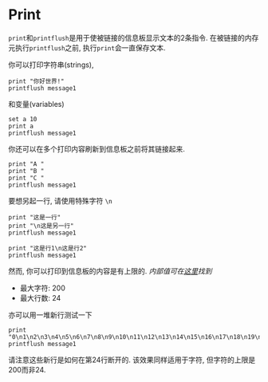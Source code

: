 # Print

`print`和`printflush`是用于使被链接的信息板显示文本的2条指令.
在被链接的内存元执行`printflush`之前, 执行`print`会一直保存文本.

你可以打印字符串(strings),
```
print "你好世界!"
printflush message1
```
和变量(variables)
```
set a 10
print a
printflush message1
```

你还可以在多个打印内容刷新到信息板之前将其链接起来.
```
print "A "
print "B "
print "C "
printflush message1
```

要想另起一行, 请使用特殊字符 `\n`
```
print "这是一行"
print "\n这是另一行"
printflush message1
```
```
print "这是行1\n这是行2"
printflush message1
```

然而, 你可以打印到信息板的内容是有上限的. *内部值可在[这里](https://github.com/Anuken/Mindustry/blob/master/core/src/mindustry/world/blocks/logic/MessageBlock.java#L23)找到*

- 最大字符: 200
- 最大行数: 24

亦可以用一堆新行测试一下
```
print "0\n1\n2\n3\n4\n5\n6\n7\n8\n9\n10\n11\n12\n13\n14\n15\n16\n17\n18\n19\n20\n21\n23\n24\n25\n26\n27\n28"
printflush message1
```
请注意这些新行是如何在第24行断开的. 该效果同样适用于字符, 但字符的上限是200而非24.
